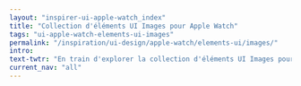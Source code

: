 ```yaml
---
layout: "inspirer-ui-apple-watch_index"
title: "Collection d'éléments UI Images pour Apple Watch"
tags: "ui-apple-watch-elements-ui-images"
permalink: "/inspiration/ui-design/apple-watch/elements-ui/images/"
intro:
text-twtr: "En train d'explorer la collection d'éléments UI Images pour Apple Watch – @MagDuWebdesign"
current_nav: "all"
---
```

